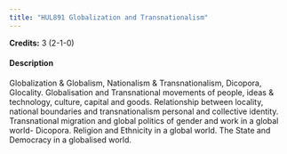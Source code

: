 ```yaml
---
title: "HUL891 Globalization and Transnationalism"
---
```

**Credits:** 3 (2-1-0)

#### Description
Globalization & Globalism, Nationalism & Transnationalism, Dicopora, Glocality. Globalisation and Transnational movements of people, ideas & technology, culture, capital and goods. Relationship between locality, national boundaries and transnationalism personal and collective identity. Transnational migration and global politics of gender and work in a global world- Dicopora. Religion and Ethnicity in a global world. The State and Democracy in a globalised world.